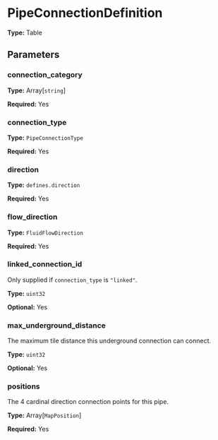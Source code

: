 # PipeConnectionDefinition

**Type:** Table

## Parameters

### connection_category

**Type:** Array[`string`]

**Required:** Yes

### connection_type

**Type:** `PipeConnectionType`

**Required:** Yes

### direction

**Type:** `defines.direction`

**Required:** Yes

### flow_direction

**Type:** `FluidFlowDirection`

**Required:** Yes

### linked_connection_id

Only supplied if `connection_type` is `"linked"`.

**Type:** `uint32`

**Optional:** Yes

### max_underground_distance

The maximum tile distance this underground connection can connect.

**Type:** `uint32`

**Optional:** Yes

### positions

The 4 cardinal direction connection points for this pipe.

**Type:** Array[`MapPosition`]

**Required:** Yes

